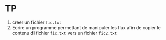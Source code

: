# TP
1. creer un fichier `fic.txt`
2. Ecrire un programme permettant de manipuler les flux afin de copier le contenu di fichier `fic.txt` vers un fichier `fic2.txt`
